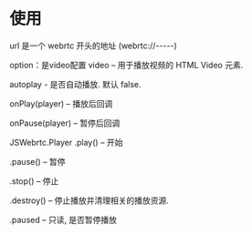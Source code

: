 # 使用
url 是一个 webrtc 开头的地址 (webrtc://-----)

option：是video配置
video – 用于播放视频的 HTML Video 元素.

autoplay - 是否自动播放. 默认 false.

onPlay(player) – 播放后回调

onPause(player) – 暂停后回调

JSWebrtc.Player
.play() – 开始

.pause() – 暂停

.stop() – 停止

.destroy() – 停止播放并清理相关的播放资源.

.paused – 只读, 是否暂停播放